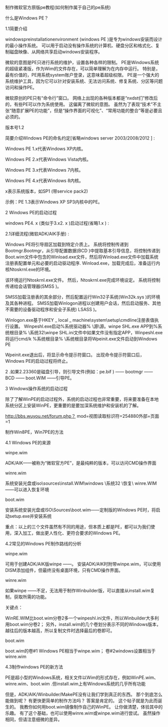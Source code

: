 制作微软官方原版pe教程(如何制作属于自己的pe系统)

什么是Windows PE？

1.1简要介绍

windowspreinstallationenvironment (windows PE )是专为windows安装而设计的最小操作系统。 可以用于启动没有操作系统的计算机、硬盘分区和格式化、复制磁盘映像、从网络共享启动windows安装程序。

微软的意图是PE只进行系统的维护，设置各种各样的限制。 PE是Windows系统的超级紧凑版，作为Wim的文件存在，可以简单理解为在内存中运行。 特别是，最有价值的，PE用系统system账户登录，这意味着超级权限。 PE是一个强大的系统维护工具，因为它可以针对安装系统、无法访问系统、修复系统、分区等问题访问和操作PE。

微软原创的PE只有“命令行”窗口。 网络上出现的各种版本都是“nxdst们”修改后的，有些PE可以作为系统使用。 这偏离了微软的意图。 虽然为了表现“技术”不主张“随意扩展PE的功能”，但是“操作界面的可视化”、“常用功能的整合”等是必要且必须的。

版本号1.2

简要介绍Windows PE的命名约定[省略windows server 2003/2008/2012 ] :

Windows PE 1.x代表Windows XP内核。

Windows PE 2.x代表Windows Vista内核。

Windows PE 3.x代表Windows 7内核。

Windows PE 4.x代表Windows 8内核。

x表示系统版本，如SP1 (带service pack2)

示例：PE 1.3表示Windows XP SP3内核中的PE。

2 Windows PE的启动过程

windows PE4. x (类似于3.x2. x )启动过程(省略1.x ) :

2.1详细流程(微软ADK/AIK手册) :

Windows PE将引导扇区加载到特定介质上。 系统将控制传递到Bootmgr.Bootmgr，从引导配置数据(BCD )中提取基本引导信息，将控制传递到Boot.wim文件中包含的Winload.exe文件，然后将Winload.exe文件中加载系统注册表配置单元和必要的启动驱动程序. Winload.exe，加载完成后，准备运行内核Ntoskrnl.exe的环境。

该环境运行Ntoskrnl.exe文件。 然后，Ntoskrnl.exe完成环境设定。 系统将控制传递给会话管理器(SMSS )。

SMSS加载注册表的其余部分，然后配置运行Win32子系统(Win32k.sys )的环境及其各种进程。 SMSS加载Winlogon进程以创建用户会话，然后启动服务、其他不需要的设备驱动程序和安全子系统) LSASS )。

Winlogon.exe基于HKEY _ local _ machine\system\setup\cmdline注册表值执行设置。 Winpeshl.exe启动%系统驱动器% \源\源。winpe SHL.exe APP到%系统根目录% \系统32\winpe SHL.ini文件中如果文件没有指定APP，Winpeshl.exe将运行cmd/k %系统根目录% \系统根目录将Wpeinit.exe文件启动到Windows PE

Wpeinit.exe退出后，将显示命令提示符窗口。 出现命令提示符窗口后，Windows PE的启动过程将终止。

2 .如果2.23360是磁盘引导，则引导文件(例如：pe.bif ) —— bootmgr —— BCD —— boot.WIM ——引导PE。

3 Windows操作系统的启动过程

除了了解WinPE的启动过程外，系统的启动过程也非常重要，将来要准备在本地系统分区上安装WinPE，更重要的是要加深系统维护和安装机的了解。

http://bbs.wuyou.net/forum.php？ mod=视图读取标识符=254880外部=页面=1

制作Win8PE，Win7PE的方法

4.1 Windows PE的来源

winpe.wim

ADK/AIK——被称为“微软官方PE”，是最纯粹的版本，可以访问CMD操作界面

winre.wim

系统安装光盘或iso\sources\install.WIM\windows \系统32 \恢复\ winre.WIM ——可以进入恢复环境

boot.wim

安装系统安装光盘或ISO\Sources\boot.wim——定制版的Windows PE时，将启动setup.exe并安装系统

重点：以上的三个文件虽然有不同的用途，但本质上都是PE，都可以为我们使用，深入加工，做出更人性化、更符合要求的Windows PE。

4.2常见的Windows PE制作路线的分析

winpe.wim

可用于创建ADK/AIK版winpe ——。 安装ADK/AIK时附带winpe.wim，可以使用DISM添加组件，但最终没有桌面环境，只有CMD操作界面。

winre.wim

如果winpe ——不足，无法用于制作Winbuilder版，可以直接从install.wim复制，获取所需的功能。

关键点：

WinRE.WIM比boot.wim分卷2多一个winpeshl.ini文件，所以Winbuilder大多利用boot.wim分卷2； 另外，install.wim的几个卷划分表示不同的Windows版本，越往后的版本越高，所以复制文件时选择最后的卷即可。

boot.wim

boot.wim的卷#1 Windows PE相当于winpe.wim； 卷#2windows设置相当于winre.wim

4.3制作windows PE的新方法

PE是超小型的Windows系统，相关文件以Wim的形式存在，例如WinPE.wim、winre.wim、boot.wim .但install.wim上有Windows系统的几乎所有功能

但是，ADK/AIK/Winbuilder/MakePE没有让我们学到真正的东西。 那个到底怎么能做到呢？ 有更快更简单的制作方法吗？ 答案是肯定的。 这个帖子就是为此而诞生的。 我教你如何用boot.wim镜像制作自己的WinPE。 让你做清楚，体验其中的乐趣。 有了这个基础，也可以使用winre.wim或winpe.wim进行尝试。 虽然操作相同，但请注意细微的差异。
